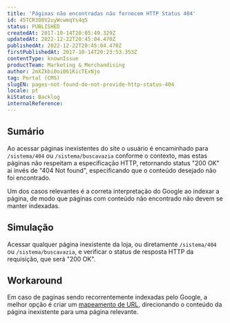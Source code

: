 ```yaml
---
title: 'Páginas não encontradas não fornecem HTTP Status 404'
id: 45TCR3O8V2uyWcwmqYs4qS
status: PUBLISHED
createdAt: 2017-10-14T20:05:49.329Z
updatedAt: 2022-12-22T20:45:04.470Z
publishedAt: 2022-12-22T20:45:04.470Z
firstPublishedAt: 2017-10-14T20:23:53.353Z
contentType: knownIssue
productTeam: Marketing & Merchandising
author: 2mXZkbi0oi061KicTExNjo
tag: Portal (CMS)
slugEN: pages-not-found-do-not-provide-http-status-404
locale: pt
kiStatus: Backlog
internalReference: 
---
```


## Sumário

Ao acessar páginas inexistentes do site o usuário é encaminhado para `/sistema/404` ou `/sistema/buscavazia` conforme o contexto, mas estas páginas não respeitam a especificação HTTP, retornando status "200 OK" ai invés de "404 Not found", especificando que o conteúdo desejado não foi encontrado.

Um dos casos relevantes é a correta interpretação do Google ao indexar a página, de modo que páginas com conteúdo não encontrado não devem se manter indexadas.

## Simulação

Acessar qualquer página inexistente da loja, ou diretamente `/sistema/404` ou `/sistema/buscavazia`, e verificar o status de resposta HTTP da requisição, que será "200 OK".

## Workaround

Em caso de paginas sendo recorrentemente indexadas pelo Google, a melhor opção é criar um [mapeamento de URL](http://help.vtex.com/pt/faq/mapeamento-de-urls-redirecionamento-301), direcionando o conteúdo da página inexistente para uma página relevante.

